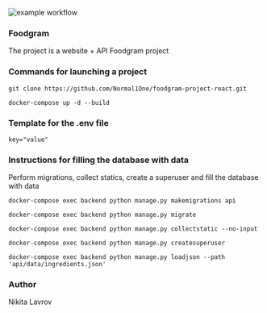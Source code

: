 ![example workflow](https://github.com/Normal1One/foodgram-project-react/actions/workflows/foodgram_workflow.yml/badge.svg)
### Foodgram
The project is a website + API Foodgram project

### Commands for launching a project
```
git clone https://github.com/Normal1One/foodgram-project-react.git
```
```
docker-compose up -d --build
```

### Template for the .env file

```
key="value"
```

### Instructions for filling the database with data
Perform migrations, collect statics, create a superuser and fill the database with data
```
docker-compose exec backend python manage.py makemigrations api
```
```
docker-compose exec backend python manage.py migrate
```
```
docker-compose exec backend python manage.py collectstatic --no-input
```
```
docker-compose exec backend python manage.py createsuperuser
```
```
docker-compose exec backend python manage.py loadjson --path 'api/data/ingredients.json'
```
### Author
Nikita Lavrov
